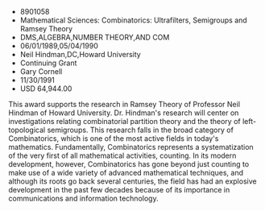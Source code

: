 
* 8901058
* Mathematical Sciences: Combinatorics: Ultrafilters, Semigroups and Ramsey Theory
* DMS,ALGEBRA,NUMBER THEORY,AND COM
* 06/01/1989,05/04/1990
* Neil Hindman,DC,Howard University
* Continuing Grant
* Gary Cornell
* 11/30/1991
* USD 64,944.00

This award supports the research in Ramsey Theory of Professor Neil Hindman of
Howard University. Dr. Hindman's research will center on investigations relating
combinatorial partition theory and the theory of left-topological semigroups.
This research falls in the broad category of Combinatorics, which is one of the
most active fields in today's mathematics. Fundamentally, Combinatorics
represents a systematization of the very first of all mathematical activities,
counting. In its modern development, however, Combinatorics has gone beyond just
counting to make use of a wide variety of advanced mathematical techniques, and
although its roots go back several centuries, the field has had an explosive
development in the past few decades because of its importance in communications
and information technology.
